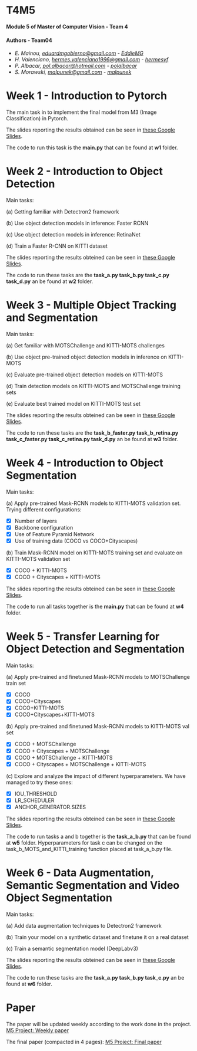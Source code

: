# T4M5
**Module 5 of Master of Computer Vision -  Team 4**

#### Authors - Team04
- _E. Mainou, eduardmgobierno@gmail.com - [EddieMG](https://github.com/EddieMG)_
- _H. Valenciano, hermes.valenciano1996@gmail.com - [hermesvf](https://github.com/hermesvf)_
- _P. Albacar, pol.albacar@hotmail.com - [polalbacar](https://github.com/polalbacar)_
- _S. Morawski, malpunek@gmail.com - [malpunek](https://github.com/malpunek)_


# Week 1 - Introduction to Pytorch

The main task in to implement the final model from M3 (Image Classification) in Pytorch.

The slides reporting the results obtained can be seen in [these Google Slides](https://docs.google.com/presentation/d/1n3wsHfT0nL-1LW-X02lgyh8OLpLObmZt5nEjD4H5RaE/edit#slide=id.p).

The code to run this task is the **main.py** that can be found at **w1** folder.


# Week 2 - Introduction to Object Detection
Main tasks:

(a) Getting familiar with Detectron2 framework

(b) Use object detection models in inference: Faster RCNN

(c) Use object detection models in inference: RetinaNet

(d) Train a Faster R-CNN on KITTI dataset

The slides reporting the results obteined can be seen in [these Google Slides](https://docs.google.com/presentation/d/14V1yCVCiOaDklb_7u7BKgAKRDSIhGrjze1V1CBX6Qm0/edit#slide=id.g7102907464_5_34).

The code to run these tasks are the **task_a.py task_b.py task_c.py task_d.py** an be found at **w2** folder.


# Week 3 - Multiple Object Tracking and Segmentation

Main tasks:

(a) Get familiar with MOTSChallenge and KITTI-MOTS challenges

(b) Use object pre-trained object detection models in inference on KITTI-MOTS

(c) Evaluate pre-trained object detection models on KITTI-MOTS 

(d) Train detection models on KITTI-MOTS and MOTSChallenge training sets

(e) Evaluate best trained model on KITTI-MOTS test set

The slides reporting the results obteined can be seen in [these Google Slides](https://docs.google.com/presentation/d/1rppl8bJZF5lnt4Qxvoe_KrF_eDC2S-eNhT6g58L_NlE/edit#slide=id.g7168e8d968_29_0).

The code to run these tasks are the **task_b_faster.py task_b_retina.py task_c_faster.py task_c_retina.py task_d.py** an be found at **w3** folder.


# Week 4 - Introduction to Object Segmentation

Main tasks:

(a) Apply pre-trained Mask-RCNN models to KITTI-MOTS validation set. Trying different configurations:
  - [x] Number of layers
  - [x] Backbone configuration
  - [x] Use of Feature Pyramid Network
  - [x] Use of training data (COCO vs COCO+Cityscapes)

(b) Train Mask-RCNN model on KITTI-MOTS training set and evaluate on KITTI-MOTS validation set
  - [x] COCO + KITTI-MOTS
  - [x] COCO + Cityscapes + KITTI-MOTS

The slides reporting the results obteined can be seen in [these Google Slides](https://docs.google.com/presentation/d/1Wxv_nS51v2C9CKlNpzeHORPC9lifEhkCmpZSD9jJOXA/edit#slide=id.g718556d907_1_0).

The code to run all tasks together is the **main.py** that can be found at **w4** folder.


# Week 5 - Transfer Learning for Object Detection and Segmentation

Main tasks:

(a) Apply pre-trained and finetuned Mask-RCNN models to MOTSChallenge train set
  - [x] COCO
  - [x] COCO+Cityscapes
  - [x] COCO+KITTI-MOTS
  - [x] COCO+Cityscapes+KITTI-MOTS

(b) Apply pre-trained and finetuned Mask-RCNN models to KITTI-MOTS val set
  - [x] COCO + MOTSChallenge
  - [x] COCO + Cityscapes + MOTSChallenge
  - [x] COCO + MOTSChallenge + KITTI-MOTS
  - [x] COCO + Cityscapes + MOTSChallenge + KITTI-MOTS

(c) Explore and analyze the impact of different hyperparameters. We have managed to try these ones:
  - [x] IOU_THRESHOLD
  - [x] LR_SCHEDULER
  - [x] ANCHOR_GENERATOR.SIZES

The slides reporting the results obteined can be seen in [these Google Slides](https://docs.google.com/presentation/d/1GoxeIPR7aRU02mNyxeSnqRkAa7uV55FtJaIlOdWdFMM/edit#slide=id.g72363b1db2_18_3).

The code to run tasks a and b together is the **task_a_b.py** that can be found at **w5** folder. Hyperparameters for task c can be changed on the task_b_MOTS_and_KITTI_training function placed at task_a_b.py file.


# Week 6 - Data Augmentation, Semantic Segmentation and Video Object Segmentation

Main tasks:

(a) Add data augmentation techniques to Detectron2 framework

(b) Train your model on a synthetic dataset and finetune it on a real dataset

(c) Train a semantic segmentation model (DeepLabv3)

The slides reporting the results obteined can be seen in [these Google Slides](https://docs.google.com/presentation/d/1ydBIwr2Vx4eIkHH6BRrn0nSDtqjCqCaG16S4zq_4Se8/edit#slide=id.g7350972f6d_0_0).

The code to run these tasks are the **task_a.py task_b.py task_c.py** an be found at **w6** folder.


# Paper
The paper will be updated weekly according to the work done in the project.
[M5 Project: Weekly paper](https://www.overleaf.com/read/zwjphfsmqyjt)

The final paper (compacted in 4 pages): [M5 Project: Final paper](https://www.overleaf.com/read/zfftynvcgkrn)


